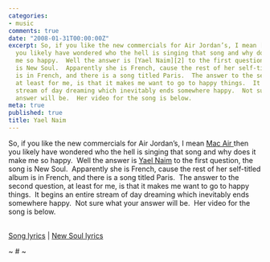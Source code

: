 ```yaml
---
categories:
- music
comments: true
date: "2008-01-31T00:00:00Z"
excerpt: So, if you like the new commercials for Air Jordan’s, I mean [Mac Air ][1]then
  you likely have wondered who the hell is singing that song and why does it make
  me so happy.  Well the answer is [Yael Naim][2] to the first question, the song
  is New Soul.  Apparently she is French, cause the rest of her self-titled album
  is in French, and there is a song titled Paris.  The answer to the second question,
  at least for me, is that it makes me want to go to happy things.  It begins an entire
  stream of day dreaming which inevitably ends somewhere happy.  Not sure what your
  answer will be.  Her video for the song is below. 
meta: true
published: true
title: Yael Naim
---
```


So, if you like the new commercials for Air Jordan’s, I mean [Mac Air ][1]then you likely have wondered who the hell is singing that song and why does it make me so happy.  Well the answer is [Yael Naim][2] to the first question, the song is New Soul.  Apparently she is French, cause the rest of her self-titled album is in French, and there is a song titled Paris.  The answer to the second question, at least for me, is that it makes me want to go to happy things.  It begins an entire stream of day dreaming which inevitably ends somewhere happy.  Not sure what your answer will be.  Her video for the song is below.  

 [1]: http://www.apple.com/macbookair/#ad
 [2]: http://www.yaelweb.com/



[][3][][3]

[][4][][4]  
[Song lyrics][5] | [New Soul lyrics][6] 

 [3]: http://www.youtube.com/v/-YUxbDEPFiM&rel=1 "Click here to block this object with Adblock Plus"
 [4]: http://widget.lyricsmode.com/i/scroll2.swf?lid=569303&speed=4 "Click here to block this object with Adblock Plus"
 [5]: http://www.lyricsmode.com
 [6]: http://www.lyricsmode.com/lyrics/y/yael_naim/new_soul.html

~ # ~